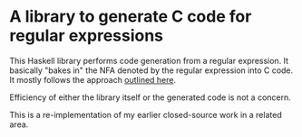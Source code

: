 # A library to generate C code for regular expressions

This Haskell library performs code generation from a regular expression. It
basically "bakes in" the NFA denoted by the regular expression into C code. It
mostly follows the approach [outlined
here](https://swtch.com/~rsc/regexp/regexp2.html).

Efficiency of either the library itself or the generated code is not a concern.

This is a re-implementation of my earlier closed-source work in a related area.
